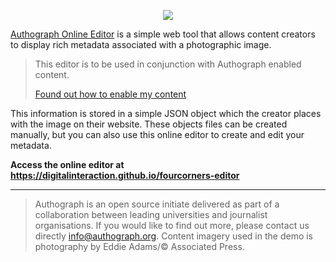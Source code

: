 <p align="center">
    <img src="https://digitalinteraction.github.io/authograph/docs/logo_small.png" />
</p>

[Authograph Online Editor](https://digitalinteraction.github.io/fourcorners-editor) is a simple web tool that allows content creators to display rich metadata associated with a photographic image.

> This editor is to be used in conjunction with Authograph enabled content.
>
> [Found out how to enable my content](https://github.com/digitalinteraction/authograph) 

This information is stored in a simple JSON object which the creator places with the image on their website. These objects files can be created manually, but you can also use this online editor to create and edit your metadata.

**Access the online editor at https://digitalinteraction.github.io/fourcorners-editor**

----

> Authograph is an open source initiate delivered as part of a collaboration between leading universities and journalist organisations. If you would like to find out more, please contact us directly <info@authograph.org>. Content imagery used in the demo is photography by Eddie Adams/© Associated Press.
